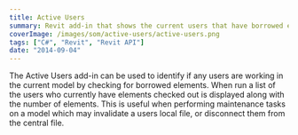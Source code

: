 ```yaml
---
title: Active Users
summary: Revit add-in that shows the current users that have borrowed elements and potentially changes that have not been synced to the central model
coverImage: /images/som/active-users/active-users.png
tags: ["C#", "Revit", "Revit API"]
date: "2014-09-04"
---
```


The Active Users add-in can be used to identify if any users are working in the current model by checking for borrowed elements. When run a list of the users who currently have elements checked out is displayed along with the number of elements. This is useful when performing maintenance tasks on a model which may invalidate a users local file, or disconnect them from the central file.
